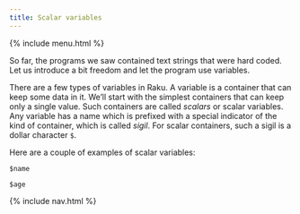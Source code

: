 ```yaml
---
title: Scalar variables
---
```


{% include menu.html %}

So far, the programs we saw contained text strings that were hard coded. Let us introduce a bit freedom and let the program use variables.

There are a few types of variables in Raku. A variable is a container that can keep some data in it. We’ll start with the simplest containers that can keep only a single value. Such containers are called _scalars_ or scalar variables. Any variable has a name which is prefixed with a special indicator of the kind of container, which is called _sigil_. For scalar containers, such a sigil is a dollar character `$`.

Here are a couple of examples of scalar variables:

    $name

    $age

{% include nav.html %}
